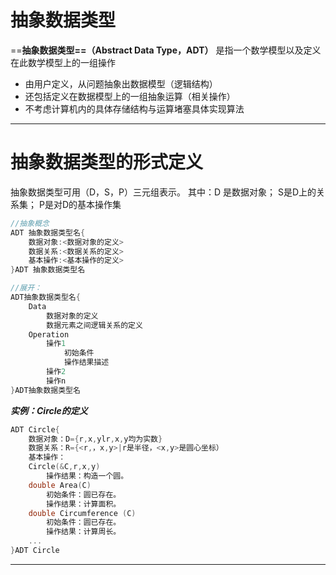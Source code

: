 # 抽象数据类型
==**抽象数据类型==（Abstract Data Type，ADT）** 是指一个数学模型以及定义在此数学模型上的一组操作

- 由用户定义，从问题抽象出数据模型（逻辑结构）
- 还包括定义在数据模型上的一组抽象运算（相关操作）
- 不考虑计算机内的具体存储结构与运算堵塞具体实现算法

---
# 抽象数据类型的形式定义

抽象数据类型可用（D，S，P）三元组表示。
其中：D 是数据对象；
      S是D上的关系集；
      P是对D的基本操作集
  
```c++
//抽象概念
ADT 抽象数据类型名{
	数据对象:<数据对象的定义>
	数据关系:<数据关系的定义>
	基本操作:<基本操作的定义>
}ADT 抽象数据类型名 

//展开：
ADT抽象数据类型名{
	Data
		数据对象的定义
		数据元素之间逻辑关系的定义
	Operation
		操作1
			初始条件
			操作结果描述
		操作2
		操作n
}ADT抽象数据类型名
```

***实例：Circle的定义***
```c++
ADT Circle{
	数据对象：D={r,x,ylr,x,y均为实数}
	数据关系：R={<r,，x,y>|r是半径，<x,y>是圆心坐标）
	基本操作：
	Circle(&C,r,x,y)
		操作结果：构造一个圆。
	double Area(C)
		初始条件：圆已存在。
		操作结果：计算面积。
	double Circumference (C)
		初始条件：圆已存在。
		操作结果：计算周长。
	...
}ADT Circle
```

---
